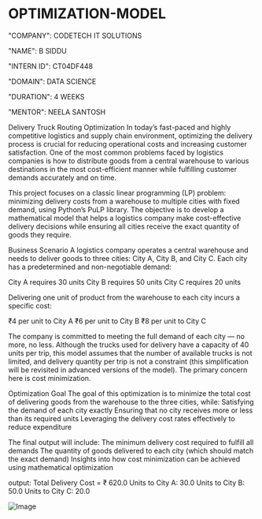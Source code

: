 # OPTIMIZATION-MODEL

"COMPANY": CODETECH IT SOLUTIONS

"NAME": B SIDDU

"INTERN ID": CT04DF448

"DOMAIN": DATA SCIENCE

"DURATION": 4 WEEKS

"MENTOR": NEELA SANTOSH


Delivery Truck Routing Optimization
In today’s fast-paced and highly competitive logistics and supply chain environment, optimizing the delivery process is crucial for reducing operational costs and increasing customer satisfaction. One of the most common problems faced by logistics companies is how to distribute goods from a central warehouse to various destinations in the most cost-efficient manner while fulfilling customer demands accurately and on time.

This project focuses on a classic linear programming (LP) problem: minimizing delivery costs from a warehouse to multiple cities with fixed demand, using Python’s PuLP library. The objective is to develop a mathematical model that helps a logistics company make cost-effective delivery decisions while ensuring all cities receive the exact quantity of goods they require.

Business Scenario
A logistics company operates a central warehouse and needs to deliver goods to three cities: City A, City B, and City C. Each city has a predetermined and non-negotiable demand:

City A requires 30 units
City B requires 50 units
City C requires 20 units

Delivering one unit of product from the warehouse to each city incurs a specific cost:

₹4 per unit to City A
₹6 per unit to City B
₹8 per unit to City C

The company is committed to meeting the full demand of each city — no more, no less. Although the trucks used for delivery have a capacity of 40 units per trip, this model assumes that the number of available trucks is not limited, and delivery quantity per trip is not a constraint (this simplification will be revisited in advanced versions of the model). The primary concern here is cost minimization.

 Optimization Goal
The goal of this optimization is to minimize the total cost of delivering goods from the warehouse to the three cities, while:
Satisfying the demand of each city exactly
Ensuring that no city receives more or less than its required units
Leveraging the delivery cost rates effectively to reduce expenditure

The final output will include:
The minimum delivery cost required to fulfill all demands
The quantity of goods delivered to each city (which should match the exact demand)
Insights into how cost minimization can be achieved using mathematical optimization


output:
Total Delivery Cost = ₹ 620.0
Units to City A: 30.0
Units to City B: 50.0
Units to City C: 20.0

![Image](https://github.com/user-attachments/assets/8c0aa41b-5836-4516-b1e2-c54a33979b27)

